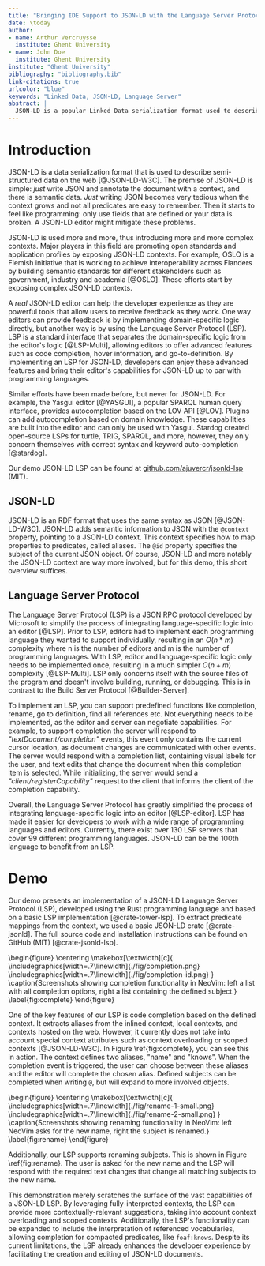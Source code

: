 ```yaml
---
title: "Bringing IDE Support to JSON-LD with the Language Server Protocol"
date: \today
author:
- name: Arthur Vercruysse
  institute: Ghent University
- name: John Doe
  institute: Ghent University
institute: "Ghent University"
bibliography: "bibliography.bib"
link-citations: true
urlcolor: "blue"
keywords: "Linked Data, JSON-LD, Language Server"
abstract: |
  JSON-LD is a popular Linked Data serialization format used to describe and share structured data on the web. However, creating and editing JSON-LD documents can be a challenging task, especially when dealing with complex contexts including many properties. The existing JSON editing functionalities may not suffice for developers and a JSON-LD-aware editor could greatly enhance their experience. In this paper, we introduce a JSON-LD Language Server Protocol (LSP) that enables text editors compatible with the LSP protocol (e.g., Visual Studio Code and NeoVim), to suggest autocompleted items based on the defined JSON-LD context, and to rename identifiers inside the document accordingly. We believe that the implementation of our LSP will enhance developer ergonomics and promote the adoption of JSON-LD. Moreover, we see high potential for additional features that can be added to the JSON-LD LSP. For example, hovering, go-to-definition and code actions like flattening or structuring of JSON-LD documents, are possible features for future enhancements.
---
```


# Introduction

JSON-LD is a data serialization format that is used to describe semi-structured data on the web [@JSON-LD-W3C]. The premise of JSON-LD is simple: _just_ write JSON and annotate the document with a context, and there is semantic data. _Just_ writing JSON becomes very tedious when the context grows and not all predicates are easy to remember. Then it starts to feel like programming: only use fields that are defined or your data is broken. A JSON-LD editor might mitigate these problems.

JSON-LD is used more and more, thus introducing more and more complex contexts. Major players in this field are promoting open standards and application profiles by exposing JSON-LD contexts. For example, OSLO is a Flemish initiative that is working to achieve interoperability across Flanders by building semantic standards for different stakeholders such as government, industry and academia [@OSLO]. These efforts start by exposing complex JSON-LD contexts.


A _real_ JSON-LD editor can help the developer experience as they are powerful tools that allow users to receive feedback as they work. One way editors can provide feedback is by implementing domain-specific logic directly, but another way is by using the Language Server Protocol (LSP). LSP is a standard interface that separates the domain-specific logic from the editor's logic [@LSP-Multi], allowing editors to offer advanced features such as code completion, hover information, and go-to-definition. By implementing an LSP for JSON-LD, developers can enjoy these advanced features and bring their editor's capabilities for JSON-LD up to par with programming languages.

<!-- What is the competition doing? JSON with JSON schema? Autocompletion with Yasgui? Turtle lsp (stardog) -->
Similar efforts have been made before, but never for JSON-LD. For example, the Yasgui editor [@YASGUI], a popular SPARQL human query interface, provides autocompletion based on the LOV API [@LOV]. Plugins can add autocompletion based on domain knowledge. These capabilities are built into the editor and can only be used with Yasgui.
Stardog created open-source LSPs for turtle, TRIG, SPARQL, and more, however, they only concern themselves with correct syntax and keyword auto-completion [@stardog]. 

Our demo JSON-LD LSP can be found at [github.com/ajuvercr/jsonld-lsp](https://github.com/ajuvercr/jsonld-lsp) (MIT).

## JSON-LD

JSON-LD is an RDF format that uses the same syntax as JSON [@JSON-LD-W3C]. JSON-LD adds semantic information to JSON with the `@context` property, pointing to a JSON-LD context. This context specifies how to map properties to predicates, called aliases. The `@id` property specifies the subject of the current JSON object. Of course, JSON-LD and more notably the JSON-LD context are way more involved, but for this demo, this short overview suffices. 

## Language Server Protocol  

The Language Server Protocol (LSP) is a JSON RPC protocol developed by Microsoft to simplify the process of integrating language-specific logic into an editor [@LSP]. Prior to LSP, editors had to implement each programming language they wanted to support individually, resulting in an $O(n*m)$ complexity where n is the number of editors and m is the number of programming languages. With LSP, editor and language-specific logic only needs to be implemented once, resulting in a much simpler $O(n+m)$ complexity [@LSP-Multi]. LSP only concerns itself with the source files of the program and doesn't involve building, running, or debugging. This is in contrast to the Build Server Protocol [@Builder-Server].

To implement an LSP, you can support predefined functions like completion, rename, go to definition, find all references etc. Not everything needs to be implemented, as the editor and server can negotiate capabilities. For example, to support completion the server will respond to _"textDocument/completion"_ events, this event only contains the current cursor location, as document changes are communicated with other events. The server would respond with a completion list, containing visual labels for the user, and text edits that change the document when this completion item is selected. While initializing, the server would send a _"client/registerCapability"_ request to the client that informs the client of the completion capability. 

Overall, the Language Server Protocol has greatly simplified the process of integrating language-specific logic into an editor [@LSP-editor]. LSP has made it easier for developers to work with a wide range of programming languages and editors. Currently, there exist over 130 LSP servers that cover 99 different programming languages. JSON-LD can be the 100th language to benefit from an LSP.


# Demo

Our demo presents an implementation of a JSON-LD Language Server Protocol (LSP), developed using the Rust programming language and based on a basic LSP implementation [@crate-tower-lsp]. To extract predicate mappings from the context, we used a basic JSON-LD crate [@crate-jsonld]. The full source code and installation instructions can be found on GitHub (MIT) [@crate-jsonld-lsp].

\begin{figure}
\centering
\makebox[\textwidth][c]{
    \includegraphics[width=.7\linewidth]{./fig/completion.png}
    \includegraphics[width=.7\linewidth]{./fig/completion-id.png}
}
\caption{Screenshots showing completion functionality in NeoVim: left a list with all completion options, right a list containing the defined subject.}
\label{fig:complete}
\end{figure}


One of the key features of our LSP is code completion based on the defined context. It extracts aliases from the inlined context, local contexts, and contexts hosted on the web. However, it currently does not take into account special context attributes such as context overloading or scoped contexts [@JSON-LD-W3C]. In Figure \ref{fig:complete}, you can see this in action. The context defines two aliases, "name" and "knows". When the completion event is triggered, the user can choose between these aliases and the editor will complete the chosen alias. Defined subjects can be completed when writing `@`, but will expand to more involved objects.

\begin{figure}
\centering
\makebox[\textwidth][c]{
    \includegraphics[width=.7\linewidth]{./fig/rename-1-small.png}
    \includegraphics[width=.7\linewidth]{./fig/rename-2-small.png}
}
\caption{Screenshots showing renaming functionality in NeoVim: left NeoVim asks for the new name, right the subject is renamed.}
\label{fig:rename}
\end{figure}

Additionally, our LSP supports renaming subjects. This is shown in Figure \ref{fig:rename}. The user is asked for the new name and the LSP will respond with the required text changes that change all matching subjects to the new name.

<!--
This demo only shows a small part of the full potential of a JSON-LD LSP. If the LSP would interpret the context fully, it can give better suggestions based on context overloading and scoped contexts. The LSP can also be extended to interpret referred vocabularies to suggest compacted predicate notation, like `foaf:knows`. Yet, in its current form, the LSP can already help creating and editing JSON-LD documents, thus improving the developer experience.
-->
 
 
This demonstration merely scratches the surface of the vast capabilities of a JSON-LD LSP. By leveraging fully-interpreted contexts, the LSP can provide more contextually-relevant suggestions, taking into account context overloading and scoped contexts. Additionally, the LSP's functionality can be expanded to include the interpretation of referenced vocabularies, allowing completion for compacted predicates, like `foaf:knows`. Despite its current limitations, the LSP already enhances the developer experience by facilitating the creation and editing of JSON-LD documents.



